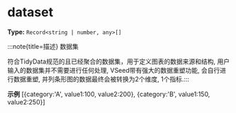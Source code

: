# dataset

**Type:** `Record<string | number, any>[]`

:::note{title=描述}
数据集



符合TidyData规范的且已经聚合的数据集，用于定义图表的数据来源和结构, 用户输入的数据集并不需要进行任何处理, VSeed带有强大的数据重塑功能, 会自行进行数据重塑, 并列条形图的数据最终会被转换为2个维度, 1个指标.:::

**示例**
[{category:'A', value1:100, value2:200}, {category:'B', value1:150, value2:250}]



